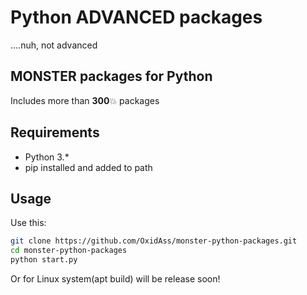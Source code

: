 # Python ADVANCED packages

....nuh, not advanced

## MONSTER packages for Python

Includes more than **300**💥 packages

## Requirements

- Python 3.*
- pip installed and added to path

## Usage

Use this:
```bash
git clone https://github.com/OxidAss/monster-python-packages.git
cd monster-python-packages
python start.py
```
Or for Linux system(apt build) will be release soon!
